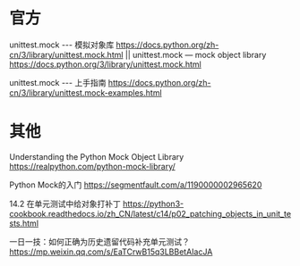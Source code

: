 
# 官方

unittest.mock --- 模拟对象库 https://docs.python.org/zh-cn/3/library/unittest.mock.html || unittest.mock — mock object library https://docs.python.org/3/library/unittest.mock.html

unittest.mock --- 上手指南 https://docs.python.org/zh-cn/3/library/unittest.mock-examples.html

# 其他

Understanding the Python Mock Object Library https://realpython.com/python-mock-library/

Python Mock的入门 https://segmentfault.com/a/1190000002965620

14.2 在单元测试中给对象打补丁 https://python3-cookbook.readthedocs.io/zh_CN/latest/c14/p02_patching_objects_in_unit_tests.html

一日一技：如何正确为历史遗留代码补充单元测试？ https://mp.weixin.qq.com/s/EaTCrwB15q3LBBetAIacJA
